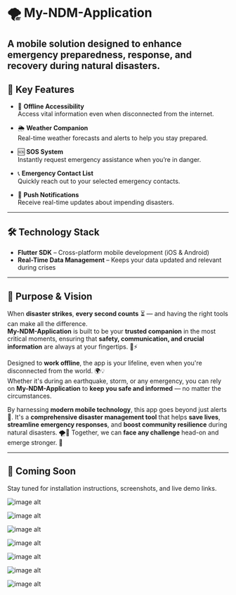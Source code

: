 # 🌪️ My-NDM-Application
A mobile solution designed to **enhance emergency preparedness, response, and recovery** during natural disasters.
---
## 🚀 Key Features
- 📡 **Offline Accessibility**  
  Access vital information even when disconnected from the internet.

- 🌦️ **Weather Companion**  
  Real-time weather forecasts and alerts to help you stay prepared.

- 🆘 **SOS System**  
  Instantly request emergency assistance when you’re in danger.

- 📞 **Emergency Contact List**  
  Quickly reach out to your selected emergency contacts.

- 🔔 **Push Notifications**  
  Receive real-time updates about impending disasters.
---
## 🛠️ Technology Stack
- **Flutter SDK** – Cross-platform mobile development (iOS & Android)  
- **Real-Time Data Management** – Keeps your data updated and relevant during crises
---
## 🎯 Purpose & Vision
When **disaster strikes**, **every second counts** ⏳ — and having the right tools can make all the difference.  
**My-NDM-Application** is built to be your **trusted companion** in the most critical moments, ensuring that **safety, communication, and crucial information** are always at your fingertips. 📱⚡

Designed to **work offline**, the app is your lifeline, even when you're disconnected from the world. 🌍💡  
Whether it's during an earthquake, storm, or any emergency, you can rely on **My-NDM-Application** to **keep you safe and informed** — no matter the circumstances.

By harnessing **modern mobile technology**, this app goes beyond just alerts 🚨. It's a **comprehensive disaster management tool** that helps **save lives**, **streamline emergency responses**, and **boost community resilience** during natural disasters. 🌪️💪
Together, we can **face any challenge** head-on and emerge stronger. 🌟

---
## 📲 Coming Soon
Stay tuned for installation instructions, screenshots, and live demo links.


![image alt](https://github.com/Probin-15/My-NDM-Application/blob/a1c63ca63bf8144d403b0ed5479ea00934a8ea7f/images/Picture1.jpg)

![image alt](https://github.com/Probin-15/My-NDM-Application/blob/a1c63ca63bf8144d403b0ed5479ea00934a8ea7f/images/Picture2.jpg)

![image alt](https://github.com/Probin-15/My-NDM-Application/blob/a1c63ca63bf8144d403b0ed5479ea00934a8ea7f/images/Picture3.jpg)

![image alt](https://github.com/Probin-15/My-NDM-Application/blob/a1c63ca63bf8144d403b0ed5479ea00934a8ea7f/images/Picture4.jpg)

![image alt](https://github.com/Probin-15/My-NDM-Application/blob/a1c63ca63bf8144d403b0ed5479ea00934a8ea7f/images/Picture5.jpg)

![image alt](https://github.com/Probin-15/My-NDM-Application/blob/a1c63ca63bf8144d403b0ed5479ea00934a8ea7f/images/Picture6.jpg)

![image alt](https://github.com/Probin-15/My-NDM-Application/blob/a1c63ca63bf8144d403b0ed5479ea00934a8ea7f/images/Picture7.jpg)
